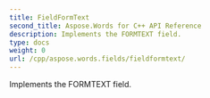 ```yaml
---
title: FieldFormText
second_title: Aspose.Words for C++ API Reference
description: Implements the FORMTEXT field. 
type: docs
weight: 0
url: /cpp/aspose.words.fields/fieldformtext/
---
```


Implements the FORMTEXT field. 

